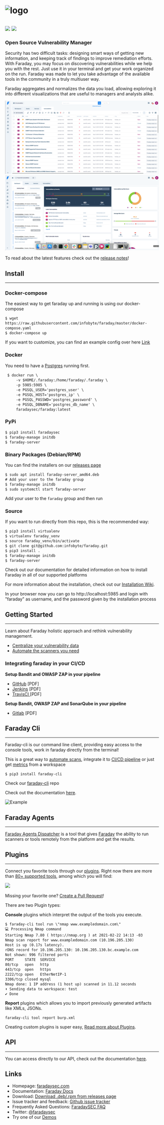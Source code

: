 # ![logo](./docs/images/faraday_logo.svg)
![](https://img.shields.io/twitter/follow/faradaysec)
![](https://img.shields.io/docker/pulls/faradaysec/faraday)
---


### Open Source Vulnerability Manager

Security has two difficult tasks: designing smart ways of getting new information, and keeping track of findings to improve remediation efforts. With Faraday, you may focus on discovering vulnerabilities while we help you with the rest. Just use it in your terminal and get your work organized on the run.
Faraday was made to let you take advantage of the available tools in the community in a truly multiuser way.

Faraday aggregates and normalizes the data you load, allowing exploring it into different visualizations that are useful to managers and analysts alike.

![manage](./docs/images/manage.png)
![dashboard](./docs/images/dashboard.png)




To read about the latest features check out the [release notes](https://github.com/infobyte/faraday/blob/master/RELEASE.md)!


## Install

---

### Docker-compose

The easiest way to get faraday up and running is using our docker-compose

```shell
$ wget https://raw.githubusercontent.com/infobyte/faraday/master/docker-compose.yaml
$ docker-compose up
```
If you want to customize, you can find an example config over here [Link](https://docs.faradaysec.com/Install-guide-Docker/)


### Docker

You need to have a [Postgres](https://github.com/infobyte/faraday/wiki/Install-Guide)  running first.

```shell
 $ docker run \
     -v $HOME/.faraday:/home/faraday/.faraday \
     -p 5985:5985 \
     -e PGSQL_USER='postgres_user' \
     -e PGSQL_HOST='postgres_ip' \
     -e PGSQL_PASSWD='postgres_password' \
     -e PGSQL_DBNAME='postgres_db_name' \
     faradaysec/faraday:latest
  ```

### PyPi
```shell
$ pip3 install faradaysec
$ faraday-manage initdb
$ faraday-server
```

### Binary Packages (Debian/RPM)
You can find the installers on our [releases page](https://github.com/infobyte/faraday/releases)

```shell
$ sudo apt install faraday-server_amd64.deb
# Add your user to the faraday group
$ faraday-manage initdb
$ sudo systemctl start faraday-server
```

Add your user to the `faraday` group and then run

### Source
If you want to run directly from this repo, this is the recommended way:

```shell
$ pip3 install virtualenv
$ virtualenv faraday_venv
$ source faraday_venv/bin/activate
$ git clone git@github.com:infobyte/faraday.git
$ pip3 install .
$ faraday-manage initdb
$ faraday-server
```

Check out our documentation for detailed information on how to install Faraday in all of our supported platforms

For more information about the installation, check out our [Installation Wiki](https://github.com/infobyte/faraday/wiki/Install-Guide).


In your browser now you can go to http://localhost:5985 and login with "faraday" as username, and the password given by the installation process

## Getting Started

---

Learn about Faraday holistic approach and rethink vulnerability management.

- [Centralize your vulnerability data](https://faradaysec.com/centralize-vulnerability-data/)
- [Automate the scanners you need](https://faradaysec.com/automate-scanners/)

### Integrating faraday in your CI/CD

**Setup Bandit and OWASP ZAP in your pipeline**
- [GitHub](https://faradaysec.com/wp-content/whitepapers/Integrating%20Faraday%20-%20Part%20One.pdf) [PDF]
- [Jenkins](https://faradaysec.com/wp-content/whitepapers/Integrating%20Faraday%20-%20Part%20Two.pdf) [PDF]
- [TravisCI ](https://faradaysec.com/wp-content/whitepapers/Integrating%20Faraday%20-%20Part%20Three.pdf) [PDF]

**Setup Bandit, OWASP ZAP and SonarQube in your pipeline**
- [Gitlab](https://faradaysec.com/wp-content/whitepapers/Integrating%20Faraday%20-%20Part%20Four.pdf) [PDF]

## Faraday Cli

---

Faraday-cli is our command line client, providing easy access to the console tools, work in faraday directly from the terminal!

This is a great way to [automate scans](https://docs.faraday-cli.faradaysec.com/),  integrate it to [CI/CD pipeline](https://docs.faraday-cli.faradaysec.com/)  or just get [metrics](https://docs.faraday-cli.faradaysec.com/) from a workspace

```shell
$ pip3 install faraday-cli
```

Check our [faraday-cli](https://github.com/infobyte/faraday-cli) repo

Check out the documentation [here](https://docs.faraday-cli.faradaysec.com/).


![Example](./docs/images/general.gif)

## Faraday Agents

---

[Faraday Agents Dispatcher](https://github.com/infobyte/faraday_agent_dispatcher) is a tool that gives [Faraday](https://www.faradaysec.com) the ability to run scanners or tools remotely from the platform and get the results.




## Plugins

---

Connect you favorite tools through our [plugins](https://github.com/infobyte/faraday_plugins). Right now there are more than [80+ supported tools](https://github.com/infobyte/faraday/wiki/Plugin-List), among which you will find:

![](./docs/images/plugins.jpg)

Missing your favorite one? [Create a Pull Request](https://github.com/infobyte/faraday_plugins/issues)!

There are two Plugin types:

**Console** plugins which interpret the output of the tools you execute.

```shell
$ faraday-cli tool run \"nmap www.exampledomain.com\"
💻 Processing Nmap command
Starting Nmap 7.80 ( https://nmap.org ) at 2021-02-22 14:13 -03
Nmap scan report for www.exampledomain.com (10.196.205.130)
Host is up (0.17s latency).
rDNS record for 10.196.205.130: 10.196.205.130.bc.example.com
Not shown: 996 filtered ports
PORT     STATE  SERVICE
80/tcp   open   http
443/tcp  open   https
2222/tcp open   EtherNetIP-1
3306/tcp closed mysql
Nmap done: 1 IP address (1 host up) scanned in 11.12 seconds
⬆ Sending data to workspace: test
✔ Done

```


**Report** plugins which allows you to import previously generated artifacts like XMLs, JSONs.

```shell
faraday-cli tool report burp.xml
```

Creating custom plugins is super easy, [Read more about Plugins](http://github.com/infobyte/faraday/wiki/Plugin-List).


## API

---
You can access directly to our API,
check out the documentation [here](https://docs.faradaysec.com/API-Server/).


## Links

* Homepage: [faradaysec.com](https://www.faradaysec.com)
* Documentation: [Faraday Docs](https://docs.faradaysec.com)
* Download: [Download .deb/.rpm from releases page](https://github.com/infobyte/faraday/releases)
* Issue tracker and feedback: [Github issue tracker](https://github.com/infobyte/faraday/issues)
* Frequently Asked Questions: [FaradaySEC FAQ](https://docs.faradaysec.com/FAQ/)
* Twitter: [@faradaysec](https://twitter.com/faradaysec)
* Try one of our [Demos](https://demo101.faradaysec.com/#/login)
